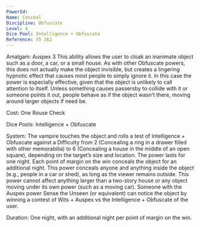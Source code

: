 ```yaml
---
PowerId: 
Name: Conceal
Discipline: Obfuscate
Level: 4
Dice Pool: Intelligence + Obfuscate
Reference: V5 262
---
```

Amalgam: Auspex 3 This ability allows the user to cloak an inanimate object such as a door, a car, or a small house. As with other Obfuscate powers, this does not actually make the object invisible, but creates a lingering hypnotic effect that causes most people to simply ignore it. In this case the power is especially effective, given that the object is unlikely to call attention to itself. Unless something causes passersby to collide with it or someone points it out, people behave as if the object wasn’t there, moving around larger objects if need be.   

Cost: One Rouse Check   

Dice Pools: Intelligence + Obfuscate   

System: The vampire touches the object and rolls a test of Intelligence + Obfuscate against a Difficulty from 2 (Concealing a ring in a drawer filled with other memorabilia) to 6 (Concealing a house in the middle of an open square), depending on the target’s size and location. The power lasts for one night. Each point of margin on the win conceals the object for an additional night. This power conceals anyone and anything inside the object (e.g., people in a car or shed), as long as the viewer remains outside. This power cannot affect anything larger than a two-story house or any object moving under its own power (such as a moving car). Someone with the Auspex power Sense the Unseen (or equivalent) can notice the object by winning a contest of Wits + Auspex vs the Intelligence + Obfuscate of the user.   

Duration: One night, with an additional night per point of margin on the win.